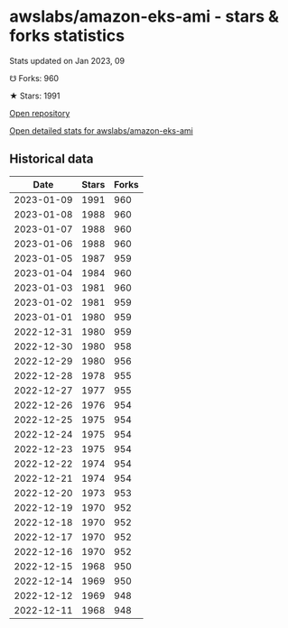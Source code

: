 # awslabs/amazon-eks-ami - stars & forks statistics

Stats updated on Jan 2023, 09

☋ Forks: 960

★ Stars: 1991

[Open repository](https://github.com/awslabs/amazon-eks-ami)

[Open detailed stats for awslabs/amazon-eks-ami](https://reviewgithub.com/rep/awslabs/amazon-eks-ami)

## Historical data
| Date | Stars | Forks |
|------|-------|-------|
| 2023-01-09 | 1991 | 960 | 
| 2023-01-08 | 1988 | 960 | 
| 2023-01-07 | 1988 | 960 | 
| 2023-01-06 | 1988 | 960 | 
| 2023-01-05 | 1987 | 959 | 
| 2023-01-04 | 1984 | 960 | 
| 2023-01-03 | 1981 | 960 | 
| 2023-01-02 | 1981 | 959 | 
| 2023-01-01 | 1980 | 959 | 
| 2022-12-31 | 1980 | 959 | 
| 2022-12-30 | 1980 | 958 | 
| 2022-12-29 | 1980 | 956 | 
| 2022-12-28 | 1978 | 955 | 
| 2022-12-27 | 1977 | 955 | 
| 2022-12-26 | 1976 | 954 | 
| 2022-12-25 | 1975 | 954 | 
| 2022-12-24 | 1975 | 954 | 
| 2022-12-23 | 1975 | 954 | 
| 2022-12-22 | 1974 | 954 | 
| 2022-12-21 | 1974 | 954 | 
| 2022-12-20 | 1973 | 953 | 
| 2022-12-19 | 1970 | 952 | 
| 2022-12-18 | 1970 | 952 | 
| 2022-12-17 | 1970 | 952 | 
| 2022-12-16 | 1970 | 952 | 
| 2022-12-15 | 1968 | 950 | 
| 2022-12-14 | 1969 | 950 | 
| 2022-12-12 | 1969 | 948 | 
| 2022-12-11 | 1968 | 948 | 

